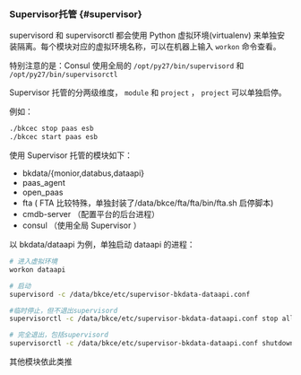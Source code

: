 ### Supervisor托管 {#supervisor}

supervisord 和 supervisorctl 都会使用 Python 虚拟环境(virtualenv) 来单独安装隔离。每个模块对应的虚拟环境名称，可以在机器上输入 `workon` 命令查看。

特别注意的是：Consul 使用全局的 `/opt/py27/bin/supervisord` 和 `/opt/py27/bin/supervisorctl`

Supervisor 托管的分两级维度， `module` 和 `project` ， `project` 可以单独启停。

例如：

```bash
./bkcec stop paas esb
./bkcec start paas esb
```

使用 Supervisor 托管的模块如下：

* bkdata/{monior,databus,dataapi}
* paas_agent
* open_paas
* fta ( FTA 比较特殊，单独封装了/data/bkce/fta/fta/bin/fta.sh 启停脚本)
* cmdb-server （配置平台的后台进程）
* consul （使用全局 Supervisor ）

以 bkdata/dataapi 为例，单独启动 dataapi 的进程：

```bash
# 进入虚拟环境
workon dataapi

# 启动
supervisord -c /data/bkce/etc/supervisor-bkdata-dataapi.conf

#临时停止，但不退出supervisord
supervisorctl -c /data/bkce/etc/supervisor-bkdata-dataapi.conf stop all

# 完全退出，包括supervisord
supervisorctl -c /data/bkce/etc/supervisor-bkdata-dataapi.conf shutdown
```
其他模块依此类推